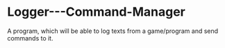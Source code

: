 # Logger---Command-Manager
A program, which will be able to log texts from a game/program and send commands to it.
